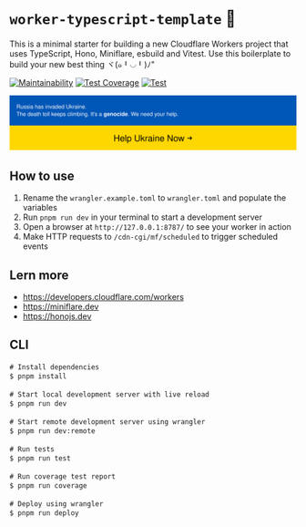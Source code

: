 # `worker-typescript-template` 🦕

This is a minimal starter for building a new Cloudflare Workers project that uses TypeScript, Hono, Miniflare, esbuild and Vitest. Use this boilerplate to build your new best thing ヾ(๑╹◡╹)ﾉ"

[![Maintainability](https://api.codeclimate.com/v1/badges/3fa5244eb03be0aa2681/maintainability)](https://codeclimate.com/github/denis-avakov/worker-typescript-template/maintainability) [![Test Coverage](https://api.codeclimate.com/v1/badges/3fa5244eb03be0aa2681/test_coverage)](https://codeclimate.com/github/denis-avakov/worker-typescript-template/test_coverage) [![Test](https://github.com/denis-avakov/worker-typescript-template/actions/workflows/test.yml/badge.svg)](https://github.com/denis-avakov/worker-typescript-template/actions/workflows/test.yml)

[![Stand With Ukraine](https://raw.githubusercontent.com/vshymanskyy/StandWithUkraine/main/banner2-direct.svg)](https://stand-with-ukraine.pp.ua)

## How to use

1. Rename the `wrangler.example.toml` to `wrangler.toml` and populate the variables
2. Run `pnpm run dev` in your terminal to start a development server
3. Open a browser at `http://127.0.0.1:8787/` to see your worker in action
4. Make HTTP requests to `/cdn-cgi/mf/scheduled` to trigger scheduled events

## Lern more

- https://developers.cloudflare.com/workers
- https://miniflare.dev
- https://honojs.dev

## CLI

```cli
# Install dependencies
$ pnpm install

# Start local development server with live reload
$ pnpm run dev

# Start remote development server using wrangler
$ pnpm run dev:remote

# Run tests
$ pnpm run test

# Run coverage test report
$ pnpm run coverage

# Deploy using wrangler
$ pnpm run deploy
```
